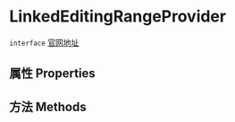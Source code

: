 # LinkedEditingRangeProvider
`interface` [官网地址](https://microsoft.github.io/monaco-editor/docs.html#interfaces/languages.LinkedEditingRangeProvider.html)
## 属性 Properties
## 方法 Methods


